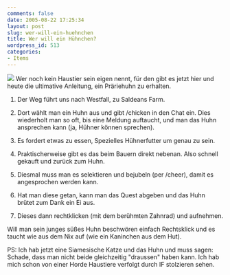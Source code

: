 ```yaml
---
comments: false
date: 2005-08-22 17:25:34
layout: post
slug: wer-will-ein-huehnchen
title: Wer will ein Hühnchen?
wordpress_id: 513
categories:
- Items
---
```


![](http://wow.ingame.de/gameplay/gfx/Haustiere/praeriehuhn.jpg) Wer noch kein Haustier sein eigen nennt, für den gibt es jetzt hier und heute die ultimative Anleitung, ein Präriehuhn zu erhalten.



  






  1. Der Weg führt uns nach Westfall, zu Saldeans Farm.


  2. Dort wählt man ein Huhn aus und gibt /chicken in den Chat ein. Dies wiederholt man so oft, bis eine Meldung auftaucht, und man das Huhn ansprechen kann (ja, Hühner können sprechen).


  3. Es fordert etwas zu essen, Spezielles Hühnerfutter um genau zu sein.


  4. Praktischerweise gibt es das beim Bauern direkt nebenan. Also schnell gekauft und zurück zum Huhn.


  5. Diesmal muss man es selektieren und bejubeln (per /cheer), damit es angesprochen werden kann.


  6. Hat man diese getan, kann man das Quest abgeben und das Huhn brütet zum Dank ein Ei aus.


  7. Dieses dann rechtklicken (mit dem berühmten Zahnrad) und aufnehmen.



Will man sein junges süßes Huhn beschwören einfach Rechtsklick und es taucht wie aus dem Nix auf (wie ein Kaninchen aus dem Hut).

PS: Ich hab jetzt eine Siamesische Katze und das Huhn und muss sagen: Schade, dass man nicht beide gleichzeitig "draussen" haben kann. Ich hab mich schon von einer Horde Haustiere verfolgt durch IF stolzieren sehen.
